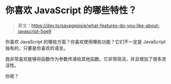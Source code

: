 # 你喜欢 JavaScript 的哪些特性？

> 原文：<https://dev.to/savagepixie/what-features-do-you-like-about-javascript-5ge9>

你喜欢 JavaScript 的哪些方面？你喜欢使用哪些功能？它们不一定是 JavaScript 独有的，只要是你喜欢的语言。

我非常喜欢能够将函数作为参数传递给其他函数。它非常简洁，并且增加了很多灵活性。

你呢？
